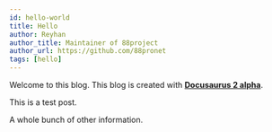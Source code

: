 ```yaml
---
id: hello-world
title: Hello
author: Reyhan
author_title: Maintainer of 88project
author_url: https://github.com/88pronet
tags: [hello]
---
```


Welcome to this blog. This blog is created with
[**Docusaurus 2 alpha**](https://v2.docusaurus.io/).

<!--truncate-->

This is a test post.

A whole bunch of other information.
